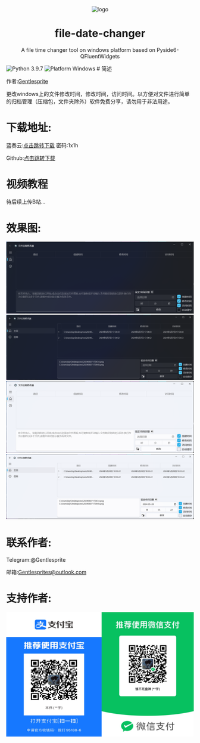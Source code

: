 <p align="center">
  <img width="15%" align="center" src="https://github.com/Gentlesprite/file-date-changer/blob/main/res/logo.png" alt="logo">
</p>
  <h1 align="center">
  file-date-changer
</h1>
<p align="center">
  A file time changer tool on windows platform based on Pyside6-QFluentWidgets
</p>

  <a style="text-decoration:none">
    <img src="https://img.shields.io/badge/Python-3.9.7-blue.svg?color=00B16A" alt="Python 3.9.7"/>
  </a>
  <a style="text-decoration:none">
    <img src="https://img.shields.io/badge/Platform-Win32%20|%20Linux%20|%20macOS-blue?color=00B16A" alt="Platform Windows"/>
  </a>
# 简述

作者:[Gentlesprite](https://github.com/Gentlesprite)

更改windows上的文件修改时间，修改时间，访问时间。以方便对文件进行简单的归档管理（压缩包，文件夹除外）软件免费分享，请勿用于非法用途。

# 下载地址:
蓝奏云:[点击跳转下载](https://wwm.lanzn.com/b0foiwt6f) 密码:1x1h

Github:[点击跳转下载](https://github.com/Gentlesprite/file-date-changer/releases)

# 视频教程

待后续上传B站...


# 效果图:
![image](https://github.com/Gentlesprite/file-date-changer/blob/main/res/20240607175434.png)
![image](https://github.com/Gentlesprite/file-date-changer/blob/main/res/20240607175514.png)
![image](https://github.com/Gentlesprite/file-date-changer/blob/main/res/20240607175448.png)
![image](https://github.com/Gentlesprite/file-date-changer/blob/main/res/20240607175527.png)

# 联系作者:
  Telegram:@Gentlesprite
  
  邮箱:Gentlesprites@outlook.com

  # 支持作者:

![image](https://github.com/Gentlesprite/file-date-changer/blob/main/res/pay.png)
